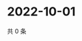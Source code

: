 # 2022-10-01

共 0 条

<!-- BEGIN WEIBO -->
<!-- 最后更新时间 Sat Oct 01 2022 10:08:01 GMT+0800 (China Standard Time) -->

<!-- END WEIBO -->
